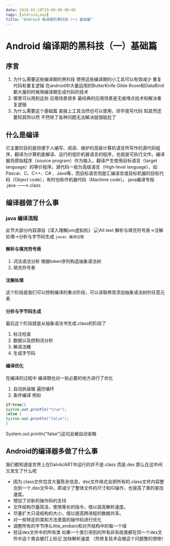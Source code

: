 ```yaml
---
date: 2018-03-10T19:00:00-00:00
tags: [android,aop]
title: "Android 编译期的黑科技（一）基础篇"
---
```


# Android 编译期的黑科技（一）基础篇

## 序言
1. 为什么需要这些编译期的黑科技
使用这些编译期的小工具可以有效减少 重复代码和重复逻辑 在android中大量运用的ButterKnife Gilde Room和DataBind都大量的时候用编译期生成代码的技术
2. 哪里可以用到这些
    应用场景很多 最经典的应用场景是无痕埋点技术和解决重复逻辑
3. 为什么需要这个基础篇
   直接上工具当然也可以使用，但毕竟写代码 知其然还要知其所以然 不然除了各种问题无法解决就很尴尬了

## 什么是编译
它主要的目的是将便于人编写、阅读、维护的高级计算机语言所写作的源代码程序，翻译为计算机能解读、运行的低阶机器语言的程序，也就是可执行文件。编译器将原始程序（source program）作为输入，翻译产生使用目标语言（target language）的等价程序。源代码一般为高级语言（High-level language），如Pascal、C、C++、C# 、Java等，而目标语言则是汇编语言或目标机器的目标代码（Object code），有时也称作机器代码（Machine code）。
java编译专指 .java --->.class
## 编译器做了什么事
### java 编译流程
此节大部分内容源自《深入理解jvm虚拟机》
![Alt text](http://openjdk.java.net/groups/compiler/doc/compilation-overview/javac-flow.png)
解析与填充符号表->注解处理->分析与字节码生成
`` javac 编译过程 ``
#### 解析与填充符号表
1. 词法语法分析
根据token序列构造抽象语法树 
2. 填充符号表
####  注解处理
这个阶段是我们可以控制编译的重点阶段，可以读取修改添加抽象语法树的任意元素
####  分析与字节码生成
最后这个阶段就是从抽象语法书生成.class的阶段了
1. 标注检查
2. 数据以及控制流分析
3. 解语法糖
4. 生成字节码

#### 编译优化
 在编译的过程中 编译期也对一些必要的地方进行了优化
 1. 自动拆装箱 遍历循环
2. 条件编译
例如
```java
if(true){
System.out.println("true");
}else {
System.out.println("false");
}
```
System.out.println("false")这句会被自动省略

## Android的编译器多做了什么事
我们都知道是世界上在Dalvik/ART中运行的并不是.class 而是.dex 那么在这中间又发生了什么呢

- 因为.class文件包含大量陈余信息，dex文件格式会把所有的.class文件内容整合到一个.dex文件中。即减少了整体文件的尺寸和IO操作，也提高了类的查找速度。 
- 增加了对新的操作码的支持 
- 文件结构尽量简洁，使用等长的指令，借以提高解析速度。 
- 尽量扩大只读结构的大小，借以提高跨进程的数据共享。 
- 对一些特定的类和方法里面的操作码进行优化  
- 调整所有的字节序(Little_endian)和对齐结构中的每一个域  
-  验证dex文件中的所有类  如果一个类引用到的所有非系统类都在同一个dex文件中这个类会被打上标记 加快解析速度 （热修复技术会被这个问题整的很惨）


